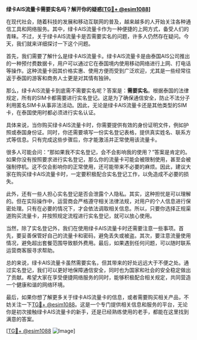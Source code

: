 **绿卡AIS流量卡需要实名吗？解开你的疑惑[[TG💪+ @esim1088](https://t.me/s/esim1088)]**

在现代社会，随着科技的发展和移动互联网的普及，越来越多的人开始关注各种通信工具和网络服务。其中，绿卡AIS流量卡作为一种便捷的上网方式，备受人们的青睐。不过，关于绿卡AIS流量卡是否需要实名的问题，许多人仍然存在疑问。今天，我们就来详细探讨一下这个问题。

首先，我们需要了解什么是绿卡AIS流量卡。绿卡AIS流量卡是由泰国AIS公司推出的一种预付费数据卡，用户可以通过它在泰国境内使用移动网络进行上网、打电话等操作。这种流量卡因其价格实惠、使用方便而受到广泛欢迎，尤其是一些经常往返于泰国的游客和商务人士更是对其情有独钟。

那么，绿卡AIS流量卡到底需不需要实名呢？答案是：**需要实名**。根据泰国的法律规定，所有的SIM卡都需要进行实名登记。这是为了确保通信安全，防止不法分子利用匿名SIM卡从事非法活动。因此，无论是绿卡AIS流量卡还是其他类型的SIM卡，在泰国使用时都必须进行实名认证。

具体来说，当你购买绿卡AIS流量卡时，你需要提供有效的身份证明文件，例如护照或泰国身份证。同时，你还需要填写一份实名登记表格，提供真实姓名、联系方式等信息。只有完成这些步骤后，你才能激活并正常使用该流量卡。

很多人可能会问：“那如果我不实名登记，会不会影响我的使用？”答案是肯定的。如果你没有按照要求进行实名登记，那么你的流量卡可能会被限制使用，甚至会被强制停机。这不仅会影响你的正常使用，还可能带来不必要的麻烦。因此，建议大家在购买绿卡AIS流量卡时，一定要积极配合实名登记工作，以免造成不必要的损失。

此外，还有一些人担心实名登记是否会泄露个人隐私。其实，这种担忧是可以理解的。但在实际操作中，运营商会严格遵守相关法律法规，对用户的个人信息进行保密处理。只有在必要的情况下，才会依法调取相关信息。所以，只要你选择正规渠道购买流量卡，并按照规定流程进行实名登记，就可以放心使用。

当然，除了实名登记外，我们在使用绿卡AIS流量卡时还需要注意一些事项。首先，要妥善保管好自己的流量卡和密码，避免丢失或被盗。其次，要注意流量使用情况，避免超出套餐范围导致额外费用。最后，如果遇到任何问题，可以随时联系运营商客服寻求帮助。

总的来说，绿卡AIS流量卡虽然需要实名，但其带来的好处远远大于不便之处。通过实名登记，我们可以更好地保障通信安全，同时也为国家和社会的安全稳定做出了贡献。希望大家在享受便捷网络服务的同时，能够积极配合相关规定，共同营造一个健康和谐的网络环境。

最后，如果你想了解更多关于绿卡AIS流量卡的信息，或者需要购买相关产品，不妨关注一下[TG💪+ @esim1088](https://t.me/s/esim1088)。这是一个专门提供相关信息和服务的平台，无论你是初次接触绿卡AIS流量卡的新手，还是已经熟练使用的老手，都能在这里找到满意的答案。

[[TG💪+ @esim1088](https://t.me/s/esim1088) ![Image](https://i.postimg.cc/4NQfJmqS/Snipaste-2025-05-13-00-14-12.png)]
